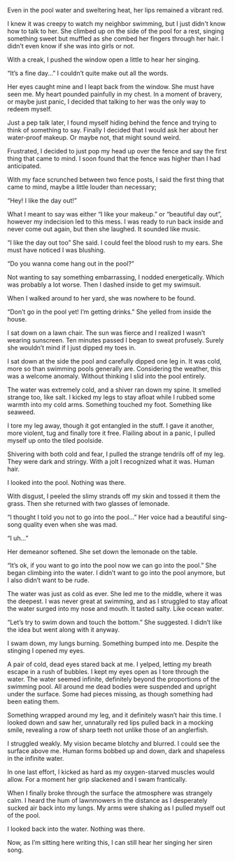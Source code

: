 Even in the pool water and sweltering heat, her lips remained a vibrant red. 

I knew it was creepy to watch my neighbor swimming, but I just didn't know how to talk to her. She climbed up on the side of the pool for a rest, singing something sweet but muffled as she combed her fingers through her hair. I didn’t even know if she was into girls or not.

With a creak, I pushed the window open a little to hear her singing. 

“It’s a fine day…” I couldn’t quite make out all the words. 

Her eyes caught mine and I leapt back from the window. She must have seen me. My heart pounded painfully in my chest. In a moment of bravery, or maybe just panic, I decided that talking to her was the only way to redeem myself. 

Just a pep talk later, I found myself hiding behind the fence and trying to think of something to say. Finally I decided that I would ask her about her water-proof makeup. Or maybe not, that might sound weird. 

Frustrated, I decided to just pop my head up over the fence and say the first thing that came to mind. I soon found that the fence was higher than I had anticipated. 

With my face scrunched between two fence posts, I said the first thing that came to mind,  maybe a little louder than necessary;

“Hey! I like the day out!” 

What I meant to say was either “I like your makeup.” or “beautiful day out”, however my indecision led to this mess. I was ready to run back inside and never come out again, but then she laughed. It sounded like music. 

“I like the day out too” She said. I could feel the blood rush to my ears. She must have noticed I was blushing. 

“Do you wanna come hang out in the pool?” 

Not wanting to say something embarrassing, I nodded energetically. Which was probably a lot worse. Then I dashed inside to get my swimsuit.

When I walked around to her yard, she was nowhere to be found. 

“Don’t go in the pool yet! I’m getting drinks.” She yelled from inside the house.

I sat down on a lawn chair. The sun was fierce and I realized I wasn’t wearing sunscreen. Ten minutes passed I began to sweat profusely. Surely she wouldn’t mind if I just dipped my toes in. 

I sat down at the side the pool and carefully dipped one leg in. It was cold, more so than swimming pools generally are. Considering the weather, this was a welcome anomaly. Without thinking I slid into the pool entirely. 

The water was extremely cold, and a shiver ran down my spine. It smelled strange too, like salt. I kicked my legs to stay afloat while I rubbed some warmth into my cold arms. Something touched my foot. Something like seaweed. 

I tore my leg away, though it got entangled in the stuff. I gave it another, more violent, tug and finally tore it free. Flailing about in a panic, I pulled myself up onto the tiled poolside. 

Shivering with both cold and fear, I pulled the strange tendrils off of my leg. They were dark and stringy. With a jolt I recognized what it was. Human hair. 

I looked into the pool. Nothing was there.

With disgust, I peeled the slimy strands off my skin and tossed it them the grass. Then she returned with two glasses of lemonade.

“I thought I told you not to go into the pool…” Her voice had a beautiful sing-song quality even when she was mad. 

“I uh…” 

Her demeanor softened. She set down the lemonade on the table. 

“It’s ok, if you want to go into the pool now we can go into the pool.” She began climbing into the water. I didn’t want to go into the pool anymore, but I also didn’t want to be rude. 

The water was just as cold as ever. She led me to the middle, where it was the deepest. I was never great at swimming, and as I struggled to stay afloat the water surged into my nose and mouth. It tasted salty. Like ocean water. 

“Let’s try to swim down and touch the bottom.” She suggested. I didn’t like the idea but went along with it anyway. 

I swam down, my lungs burning. Something bumped into me. Despite the stinging I opened my eyes. 

A pair of cold, dead eyes stared back at me. I yelped, letting my breath escape in a rush of bubbles. I kept my eyes open as I tore through the water. The water seemed infinite, definitely beyond the proportions of the swimming pool. All around me dead bodies were suspended and upright under the surface. Some had pieces missing, as though something had been eating them. 

Something wrapped around my leg, and it definitely wasn’t hair this time. I looked down and saw her, unnaturally red lips pulled back in a mocking smile, revealing a row of sharp teeth not unlike those of an anglerfish. 

I struggled weakly. My vision became blotchy and blurred. I could see the surface above me. Human forms bobbed up and down, dark and shapeless in the infinite water. 

In one last effort, I kicked as hard as my oxygen-starved muscles would allow. For a moment her grip slackened and I swam frantically. 

When I finally broke through the surface the atmosphere was strangely calm. I heard the hum of lawnmowers in the distance as I desperately sucked air back into my lungs. My arms were shaking as I pulled myself out of the pool. 

I looked back into the water. Nothing was there. 

Now, as I’m sitting here writing this, I can still hear her singing her siren song. 

